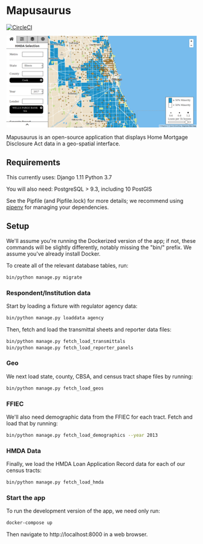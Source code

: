 # Mapusaurus

[![CircleCI](https://circleci.com/gh/cmc333333/mapusaurus.svg?style=svg)](https://circleci.com/gh/cmc333333/mapusaurus)

![Mapusaurus screenshot](screenshot.png)


Mapusaurus is an open-source application that displays Home Mortgage
Disclosure Act data in a geo-spatial interface.


## Requirements

This currently uses:
Django 1.11
Python 3.7

You will also need:
PostgreSQL > 9.3, including 10
PostGIS

See the Pipfile (and Pipfile.lock) for more details; we recommend using
[pipenv](https://docs.pipenv.org/) for managing your dependencies.


## Setup

We'll assume you're running the Dockerized version of the app; if not, these
commands will be slightly differently, notably missing the "bin/" prefix. We
assume you've already install Docker.

To create all of the relevant database tables, run:

```sh
bin/python manage.py migrate
```

### Respondent/Institution data

Start by loading a fixture with regulator agency data:
```sh
bin/python manage.py loaddata agency
```

Then, fetch and load the transmittal sheets and reporter data files:
```sh
bin/python manage.py fetch_load_transmittals
bin/python manage.py fetch_load_reporter_panels
```

### Geo

We next load state, county, CBSA, and census tract shape files by running:
```sh
bin/python manage.py fetch_load_geos
```

### FFIEC

We'll also need demographic data from the FFIEC for each tract. Fetch and load
that by running:
```sh
bin/python manage.py fetch_load_demographics --year 2013
```

### HMDA Data

Finally, we load the HMDA Loan Application Record data for each of our census
tracts:
```sh
bin/python manage.py fetch_load_hmda
```

### Start the app

To run the development version of the app, we need only run:
```sh
docker-compose up
```

Then navigate to http://localhost:8000 in a web browser.

